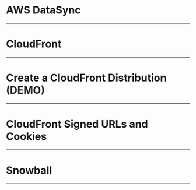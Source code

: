 # AWS DataSync

---------------------------
# CloudFront

---------------------------
# Create a CloudFront Distribution (DEMO)

---------------------------
# CloudFront Signed URLs and Cookies

---------------------------
# Snowball

---------------------------
